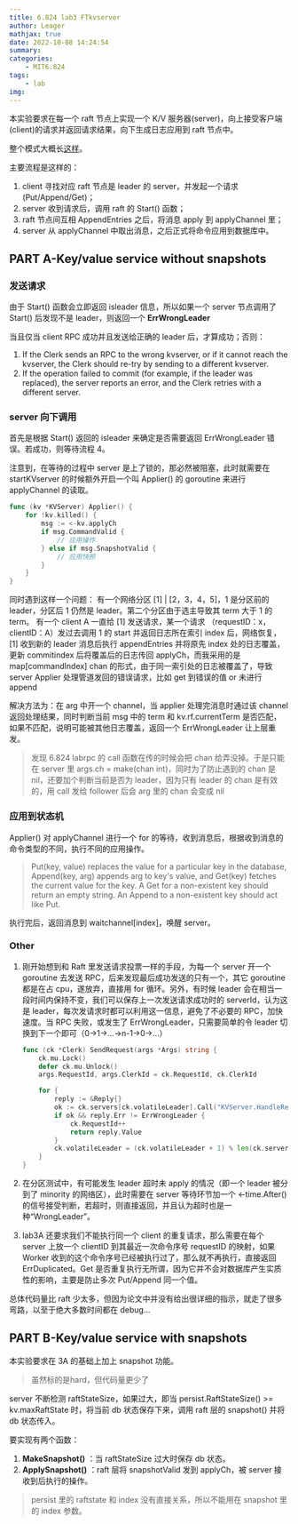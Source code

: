 ```yaml
---
title: 6.824 lab3 FTkvserver
author: Leager
mathjax: true
date: 2022-10-08 14:24:54
summary:
categories:
    - MIT6.824
tags:
    - lab
img:
---
```


本实验要求在每一个 raft 节点上实现一个 K/V 服务器(server)，向上接受客户端(client)的请求并返回请求结果，向下生成日志应用到 raft 节点中。

整个模式大概长[这样](https://pdos.csail.mit.edu/6.824/notes/raft_diagram.pdf)。

主要流程是这样的：

1. client 寻找对应 raft 节点是 leader 的 server，并发起一个请求(Put/Append/Get)；
2. server 收到请求后，调用 raft 的 Start() 函数；
3. raft 节点间互相 AppendEntries 之后，将消息 apply 到 applyChannel 里；
4. server 从 applyChannel 中取出消息，之后正式将命令应用到数据库中。

<!--more-->

## PART A-Key/value service without snapshots

### 发送请求

由于 Start() 函数会立即返回 isleader 信息，所以如果一个 server 节点调用了 Start() 后发现不是 leader，则返回一个 **ErrWrongLeader**

当且仅当 client RPC 成功并且发送给正确的 leader 后，才算成功；否则：

1. If the Clerk sends an RPC to the wrong kvserver, or if it cannot reach the kvserver, the Clerk should re-try by sending to a different kvserver.
2. If the operation failed to commit (for example, if the leader was replaced), the server reports an error, and the Clerk retries with a different server. 

### server 向下调用

首先是根据 Start() 返回的 isleader 来确定是否需要返回 ErrWrongLeader 错误。若成功，则等待流程 4。

注意到，在等待的过程中 server 是上了锁的，那必然被阻塞，此时就需要在 startKVserver 的时候额外开启一个叫 Applier() 的 goroutine 来进行 applyChannel 的读取。

```go
func (kv *KVServer) Applier() {
    for !kv.killed() {
        msg := <-kv.applyCh
        if msg.CommandValid {
            // 应用操作
        } else if msg.SnapshotValid {
            // 应用快照
        }
    }
}
```

同时遇到这样一个问题： 有一个网络分区   [1] | [2，3，4，5]，1 是分区前的 leader，分区后 1 仍然是 leader。第二个分区由于选主导致其 term 大于 1 的 term。 有一个 client A 一直给 [1] 发送请求，某一个请求 （requestID：x，clientID：A）发过去调用 1 的 start 并返回日志所在索引 index 后，网络恢复，[1] 收到新的 leader 消息后执行 appendEntries 并将原先 index 处的日志覆盖，更新 commitindex 后将覆盖后的日志传回 applyCh，而我采用的是 map[commandIndex] chan 的形式，由于同一索引处的日志被覆盖了，导致 server Applier 处理管道发回的错误请求，比如 get 到错误的值 or 未进行 append

解决方法为：在 arg 中开一个 channel，当 applier 处理完消息时通过该 channel 返回处理结果，同时判断当前 msg 中的 term 和 kv.rf.currentTerm 是否匹配，如果不匹配，说明可能被其他日志覆盖，返回一个 ErrWrongLeader 让上层重发。

> 发现 6.824 labrpc 的 call 函数在传的时候会把 chan 给弄没掉。于是只能在 server 里 args.ch = make(chan int)，同时为了防止遇到的 chan 是 nil，还要加个判断当前是否为 leader，因为只有 leader 的 chan 是有效的，用 call 发给 follower 后会 arg 里的 chan 会变成 nil

### 应用到状态机

Applier() 对 applyChannel 进行一个 for 的等待，收到消息后，根据收到消息的命令类型的不同，执行不同的应用操作。

> Put(key, value) replaces the value for a particular key in the database, Append(key, arg) appends arg to key's value, and Get(key) fetches the current value for the key. A Get for a non-existent key should return an empty string. An Append to a non-existent key should act like Put.

执行完后，返回消息到 waitchannel[index]，唤醒 server。

### Other

1. 刚开始想到和 Raft 里发送请求投票一样的手段，为每一个 server 开一个 goroutine 去发送 RPC，后来发现最后成功发送的只有一个，其它 goroutine 都是在占 cpu，遂放弃，直接用 for 循环。另外，有时候 leader 会在相当一段时间内保持不变，我们可以保存上一次发送请求成功时的 serverId，认为这是 leader，每次发请求时都可以利用这一信息，避免了不必要的 RPC，加快速度。当 RPC 失败，或发生了 ErrWrongLeader，只需要简单的令 leader 切换到下一个即可（0->1->...->n-1->0->...）

    ```go
    func (ck *Clerk) SendRequest(args *Args) string {
        ck.mu.Lock()
        defer ck.mu.Unlock()
        args.RequestId, args.ClerkId = ck.RequestId, ck.ClerkId
    
        for {
            reply := &Reply{}
            ok := ck.servers[ck.volatileLeader].Call("KVServer.HandleRequest", args, reply)
            if ok && reply.Err != ErrWrongLeader {
                ck.RequestId++
                return reply.Value
            }
            ck.volatileLeader = (ck.volatileLeader + 1) % len(ck.servers)
        }
    }
    ```
2. 在分区测试中，有可能发生 leader 超时未 apply 的情况（即一个 leader 被分到了 minority 的网络区），此时需要在 server 等待环节加一个 <-time.After() 的信号接受判断，若超时，则直接返回，并且认为超时也是一种“WrongLeader”。
3. lab3A 还要求我们不能执行同一个 client 的重复请求，那么需要在每个 server 上放一个 clientID 到其最近一次命令序号 requestID 的映射，如果 Worker 收到的这个命令序号已经被执行过了，那么就不再执行，直接返回 ErrDuplicated。Get 是否重复执行无所谓，因为它并不会对数据库产生实质性的影响，主要是防止多次 Put/Append 同一个值。

总体代码量比 raft 少太多，但因为论文中并没有给出很详细的指示，就走了很多弯路，以至于绝大多数时间都在 debug...

## PART B-Key/value service with snapshots

本实验要求在 3A 的基础上加上 snapshot 功能。

> 虽然标的是hard，但代码量更少了

server 不断检测 raftStateSize，如果过大，即当 persist.RaftStateSize() >= kv.maxRaftState 时，将当前 db 状态保存下来，调用 raft 层的 snapshot() 并将 db 状态传入。

要实现有两个函数：

1. **MakeSnapshot()** ：当 raftStateSize 过大时保存 db 状态。
2. **ApplySnapshot()** ：raft 层将 snapshotValid 发到 applyCh，被 server 接收到后执行的操作。

> persist 里的 raftstate 和 index 没有直接关系，所以不能用在 snapshot 里的 index 参数。
